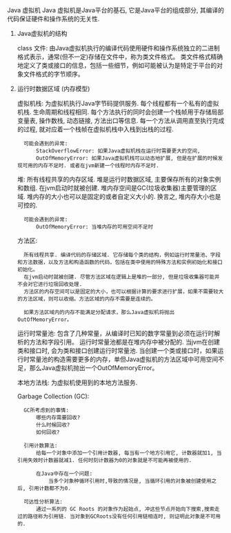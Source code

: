 Java 虚拟机
    Java 虚拟机是Java平台的基石, 它是Java平台的组成部分, 其编译的代码保证硬件和操作系统的无关性.
   
   1. Java虚拟机的结构
        
        class 文件: 
            由Java虚拟机执行的编译代码使用硬件和操作系统独立的二进制格式表示，通常(但不一定)存储在文件中，称为类文件格式。
            类文件格式精确地定义了类或接口的信息，包括一些细节，例如可能被认为是特定于平台的对象文件格式的字节顺序。  
   2. 运行时数据区域 (内存模型)
   
        虚拟机栈: 
            为虚拟机执行Java字节码提供服务.
            每个线程都有一个私有的虚拟机栈. 生命周期和线程相同. 每个方法执行的同时会创建一个栈帧用于存储局部变量表, 操作数栈, 动态链接, 方法出口等信息. 
            每一个方法从调用直至执行完成的过程, 就对应着一个栈帧在虚拟机栈中入栈到出栈的过程.
            
            可能会遇到的异常:
                StackOverflowError: 如果Java虚拟机栈在运行时需要更大的空间,
                OutOfMemoryError: 如果Java虚拟机栈可以动态地扩展, 但是在扩展的时候发现可用的内存不足时. 或者在jvm新建一个线程时内存不足时.
        堆:
            所有线程共享的内存区域. 堆是运行时数据区域, 主要保存所有的对象实例和数组.
            在jvm启动时就被创建. 堆内存空间是GC(垃圾收集器)主要管理的区域. 堆内存的大小也可以是固定的或者自定义大小的. 换言之, 堆内存大小也是可控的.
            
            可能会遇到的异常:
                OutOfMemoryError: 当堆内存的可用空间不足时
        方法区:
        
            所有线程共享. 编译代码的存储区域. 它存储每个类的结构，例如运行时常量池、字段和方法数据，以及方法和构造函数的代码，包括在类中使用的特殊方法和实例初始化和接口初始化。
            在jvm启动时就被创建. 尽管方法区域在逻辑上是堆的一部分, 但是垃圾收集器可能并不会对它进行垃圾回收处理.
            方法区的内存空间可以是固定的大小，也可以根据计算的要求进行扩展，如果不需要较大的方法区域，则可以收缩。方法区域的内存不需要是连续的。
            
            如果方法区域内的内存不能满足分配请求，那么Java虚拟机将抛出OutOfMemoryError。
            
        运行时常量池:
            包含了几种常量，从编译时已知的数字常量到必须在运行时解析的方法和字段引用。
            运行时常量池都是在堆内存中被分配的. 当jvm在创建类和接口时, 会为类和接口创建运行时常量池.
            当创建一个类或接口时，如果运行时常量池的构造需要更多的内存，单但Java虚拟机的方法区域中可用空间不足，那么Java虚拟机抛出一个OutOfMemoryError。
        
        本地方法栈:
            为虚拟机使用到的本地方法服务.     
            
        Garbage Collection (GC):
            
            GC所考虑到的事情:
                哪些内存需要回收?
                什么时候回收?
                如何回收?
            
            引用计数算法:
                给每一个对象中添加一个引用计数器, 每当有一个地方引用它, 计数器就加1, 当引用失效时计数器就减1. 任何时刻计数器为0的对象就是不可能再被使用的.
                
                在Java中存在一个问题:
                    当多个对象种循环引用时,导致的情况是, 当循环引用的对象被创建使用之后, 引用计数都不为0.
                    
            可达性分析算法:
                通过一系列的 GC Roots 的对象作为起始点, 冲这些节点开始向下搜索,搜索走过的路径称为引用链. 当对象到GCRoots没有任何引用链相连时, 则证明此对象是不可用的.